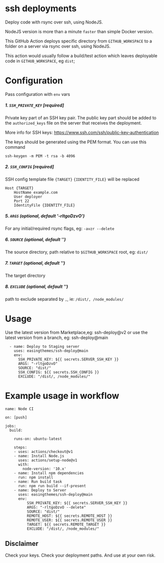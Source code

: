 # ssh deployments

Deploy code with rsync over ssh, using NodeJS.

NodeJS version is more than a minute `faster` than simple Docker version.

This GitHub Action deploys specific directory from `GITHUB_WORKSPACE` to a folder on a server via rsync over ssh, using NodeJS.

This action would usually follow a build/test action which leaves deployable code in `GITHUB_WORKSPACE`, eg `dist`;

# Configuration

Pass configuration with `env` vars

##### 1. `SSH_PRIVATE_KEY` [required]

Private key part of an SSH key pair.
The public key part should be added to the `authorized_keys` file on the server that receives the deployment.

More info for SSH keys: https://www.ssh.com/ssh/public-key-authentication

The keys should be generated using the PEM format. You can use this command

```
ssh-keygen -m PEM -t rsa -b 4096
```

##### 2. `SSH_CONFIG` [required]

SSH config template file `{TARGET}` `{IDENTITY_FILE}` will be replaced

```
Host {TARGET}
    HostName example.com
    User deployer
    Port 22
    IdentityFile {IDENTITY_FILE}
```

##### 5. `ARGS` (optional, default '-rltgoDzvO')

For any initial/required rsync flags, eg: `-avzr --delete`

##### 6. `SOURCE` (optional, default '')

The source directory, path relative to `$GITHUB_WORKSPACE` root, eg: `dist/`

##### 7. `TARGET` (optional, default '')

The target directory

##### 8. `EXCLUDE` (optional, default '')

path to exclude separated by `,`, ie: `/dist/, /node_modules/`

# Usage

Use the latest version from Marketplace,eg: ssh-deploy@v2
or use the latest version from a branch, eg: ssh-deploy@main

```
  - name: Deploy to Staging server
    uses: easingthemes/ssh-deploy@main
    env:
      SSH_PRIVATE_KEY: ${{ secrets.SERVER_SSH_KEY }}
      ARGS: "-rltgoDzvO"
      SOURCE: "dist/"
      SSH_CONFIG: ${{ secrets.SSH_CONFIG }}
      EXCLUDE: "/dist/, /node_modules/"
```

# Example usage in workflow

```
name: Node CI

on: [push]

jobs:
  build:

    runs-on: ubuntu-latest

    steps:
    - uses: actions/checkout@v1
    - name: Install Node.js
      uses: actions/setup-node@v1
      with:
        node-version: '10.x'
    - name: Install npm dependencies
      run: npm install
    - name: Run build task
      run: npm run build --if-present
    - name: Deploy to Server
      uses: easingthemes/ssh-deploy@main
      env:
          SSH_PRIVATE_KEY: ${{ secrets.SERVER_SSH_KEY }}
          ARGS: "-rltgoDzvO --delete"
          SOURCE: "dist/"
          REMOTE_HOST: ${{ secrets.REMOTE_HOST }}
          REMOTE_USER: ${{ secrets.REMOTE_USER }}
          TARGET: ${{ secrets.REMOTE_TARGET }}
          EXCLUDE: "/dist/, /node_modules/"
```

## Disclaimer

Check your keys. Check your deployment paths. And use at your own risk.
